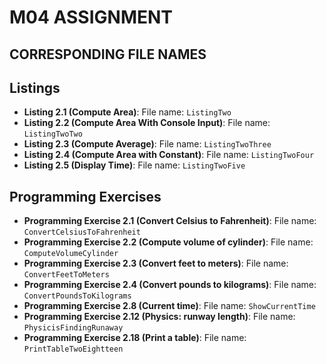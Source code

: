 # M04 ASSIGNMENT
## CORRESPONDING FILE NAMES

## Listings

- **Listing 2.1 (Compute Area)**: File name: `ListingTwo`
- **Listing 2.2 (Compute Area With Console Input)**: File name: `ListingTwoTwo`
- **Listing 2.3 (Compute Average)**: File name: `ListingTwoThree`
- **Listing 2.4 (Compute Area with Constant)**: File name: `ListingTwoFour`
- **Listing 2.5 (Display Time)**: File name: `ListingTwoFive`

## Programming Exercises

- **Programming Exercise 2.1 (Convert Celsius to Fahrenheit)**: File name: `ConvertCelsiusToFahrenheit`
- **Programming Exercise 2.2 (Compute volume of cylinder)**: File name: `ComputeVolumeCylinder`
- **Programming Exercise 2.3 (Convert feet to meters)**: File name: `ConvertFeetToMeters`
- **Programming Exercise 2.4 (Convert pounds to kilograms)**: File name: `ConvertPoundsToKilograms`
- **Programming Exercise 2.8 (Current time)**: File name: `ShowCurrentTime`
- **Programming Exercise 2.12 (Physics: runway length)**: File name: `PhysicisFindingRunaway`
- **Programming Exercise 2.18 (Print a table)**: File name: `PrintTableTwoEightteen`
